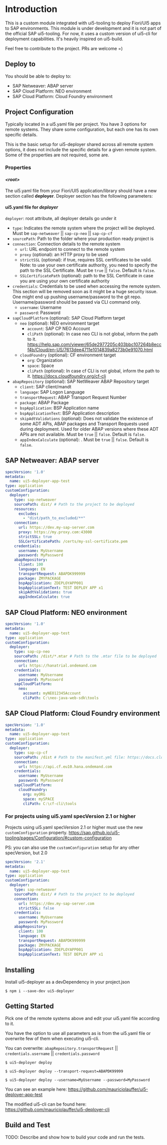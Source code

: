 # Introduction

This is a custom module integrated with ui5-tooling to deploy Fiori/UI5 apps to SAP environments. This module is under development and it is not part of the official SAP ui5-tooling. For now, it uses a custom version of ui5-cli for deployment capabilities. It's heavily inspired on ui5-build.

Feel free to contribute to the project. PRs are welcome  =)

## Deploy to

You should be able to deploy to:

- SAP Netweaver: ABAP server
- SAP Cloud Platform: NEO environment
- SAP Cloud Platform: Cloud Foundry environment

## Project Configuration

Typically located in a ui5.yaml file per project. You have 3 options for remote systems. They share some configuration, but each one has its own specific details.

This is the basic setup for ui5-deployer shared across all remote system options, it does not include the specific details for a given remote system. Some of the properties are not required, some are.

### Properties

#### *\<root>*

The ui5.yaml file from your Fiori/UI5 application/library should have a new section called **deployer**. Deployer section has the following parameters:

#### ui5.yaml file for *deployer*

`deployer`: root attribute, all deployer details go under it
- `type`: Indicates the remote system where the project will be deployed. Must be `sap-netweaver` || `sap-cp-neo` || `sap-cp-cf`
- `sourcePath`: Path to the folder where your production ready project is
- `connection`: Connection details to the remote system
  - `url`: URL endpoint to connect to the remote system
  - `proxy` (optional): an HTTP proxy to be used
  - `strictSSL` (optional): if true, requires SSL certificates to be valid. Note: to use your own certificate authority, you need to specify the path to the SSL Certificate. Must be `true` || `false`. Default is `false`.
  - `SSLCertificatePath` (optional): path to the SSL Certificate in case you are using your own certificate authority
- `credentials`: Credentials to be used when accessing the remote system. This section will be removed soon as it might be a huge security issue. One might end up pushing username/password to the git repo. Username/password should be passed via CLI command only.
  - `username`: Username
  - `password`: Password
- `sapCloudPlatform` (optional): SAP Cloud Platform target
  - `neo` (optional): NEO environment target
    - `account`: SAP CP NEO Account
    - `cliPath` (optional):  In case neo CLI is not global, inform the path to it. <https://help.sap.com/viewer/65de2977205c403bbc107264b8eccf4b/Cloud/en-US/7613dee4711e1014839a8273b0e91070.html>
  - `cloudFoundry` (optional): CF environment target
    - `org`: Organization
    - `space`: Space
    - `cliPath` (optional): In case cf CLI is not global, inform the path to it. <https://docs.cloudfoundry.org/cf-cli>
- `abapRepository` (optional): SAP NetWeaver ABAP Repository target
  - `client`: SAP client/mandt
  - `language`: SAP Logon Language
  - `transportRequest`: ABAP Transport Request Number
  - `package`: ABAP Package
  - `bspApplication`: BSP Application name
  - `bspApplicationText`: BSP Application description
  - `skipAdtValidations` (optional): Does not validate the existence of some ADT APIs, ABAP packages and Transport Requests used during deployment. Used for older ABAP versions where these ADT APIs are not available. Must be `true` || `false`. Default is `false`.
  - `appIndexCalculate` (optional):  . Must be `true` || `false`. Default is `false`.

## SAP Netweaver: ABAP server

```yml
specVersion: '1.0'
metadata:
  name: ui5-deployer-app-test
type: application
customConfiguration:
  deployer:
    type: sap-netweaver
    sourcePath: dist/ # Path to the project to be deployed
    resources:
      excludes:
        - "dist/path_to_excluded/**"
    connection:
      url: https://dev.my-sap-server.com
      proxy: https://my.proxy.com:43000
      strictSSL: true
      SSLCertificatePath: /certs/my-ssl-certificate.pem
    credentials:
      username: MyUsername
      password: MyPassword
    abapRepository:
      client: 100
      language: EN
      transportRequest: ABAPDK999999
      package: ZMYPACKAGE
      bspApplication: ZDEPLOYAPP001
      bspApplicationText: TEST DEPLOY APP x1
      skipAdtValidations: true
      appIndexCalculate: true
```

## SAP Cloud Platform: NEO environment

```yml
specVersion: '1.0'
metadata:
  name: ui5-deployer-app-test
type: application
customConfiguration:
  deployer:
    type: sap-cp-neo
    sourcePath: /dist/*.mtar # Path to the .mtar file to be deployed
    connection:
      url: https://hanatrial.ondemand.com
    credentials:
      username: MyUsername
      password: MyPassword
    sapCloudPlatform:
      neo:
        account: myNEO12345Account
        cliPath: C:\neo-java-web-sdk\tools
```

## SAP Cloud Platform: Cloud Foundry environment

```yml
specVersion: '1.0'
metadata:
  name: ui5-deployer-app-test
type: application
customConfiguration:
  deployer:
    type: sap-cp-cf
    sourcePath: /dist # Path to the manifest.yml file: https://docs.cloudfoundry.org/devguide/deploy-apps/manifest.html
    connection:
      url: https://api.cf.eu10.hana.ondemand.com
    credentials:
      username: MyUsername
      password: MyPassword
    sapCloudPlatform:
      cloudFoundry:
        org: myORG
        space: mySPACE
        cliPath: C:\cf-cli\tools
```

### For projects using ui5.yaml specVersion 2.1 or higher

Projects using ui5.yaml specVersion 2.1 or higher must use the new `customConfiguration` property.
https://sap.github.io/ui5-tooling/pages/Configuration/#custom-configuration

PS: you can also use the `customConfiguration` setup for any other specVersion, but 2.0

```yml
specVersion: '2.1'
metadata:
  name: ui5-deployer-app-test
type: application
customConfiguration:
  deployer:
    type: sap-netweaver
    sourcePath: dist/ # Path to the project to be deployed
    connection:
      url: https://dev.my-sap-server.com
      strictSSL: false
    credentials:
      username: MyUsername
      password: MyPassword
    abapRepository:
      client: 100
      language: EN
      transportRequest: ABAPDK999999
      package: ZMYPACKAGE
      bspApplication: ZDEPLOYAPP001
      bspApplicationText: TEST DEPLOY APP x1
```

## Installing

Install ui5-deployer as a devDependency in your project.json

```shell script
$ npm i --save-dev ui5-deployer
```

## Getting Started

Pick one of the remote systems above and edit your ui5.yaml file according to it.

You have the option to use all parameters as is from the ui5.yaml file or overwrite few of them when executing ui5-cli.

You can overwrite: `abapRepository.transportRequest` || `credentials.username` || `credentials.password`

```shell script
$ ui5-deployer deploy
```

```shell script
$ ui5-deployer deploy --transport-request=ABAPDK99999
```

```shell script
$ ui5-deployer deploy --username=MyUsername --password=MyPassword
```

You can see an example here:
<https://github.com/mauriciolauffer/ui5-deployer-app-test>

The modified ui5-cli can be found here: <https://github.com/mauriciolauffer/ui5-deployer-cli>

## Build and Test

TODO: Describe and show how to build your code and run the tests.
